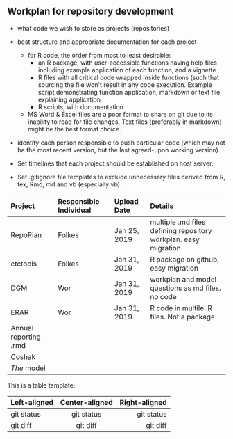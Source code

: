 ## Workplan for repository development

* what code we wish to store as projects (repositories)
* best structure and appropriate documentation for each project
	+ for R code, the order from most to least desirable:
	    + an R package, with user-accessible functions having help files including example application of each function, and a vignette
	    + R files with all critical code wrapped inside functions (such that sourcing the file won't result in any code execution. Example script demonstrating function application, markdown or text file explaining application
	    + R scripts, with documentation
	 + MS Word & Excel files are a poor format to share on git due to its inability to read for file changes. Text files (preferably in markdown) might be the best format choice.
	     
* identify each person responsible to push particular code (which may not be the most recent version, but the last agreed-upon working version).
* Set timelines that each project should be established on host server.
* Set .gitignore file templates to exclude unnecessary files derived from R, tex, Rmd, md and vb (especially vb).

<!--- this is a comment --->

| Project | Responsible Individual  | Upload Date | Details|
| :---    |     :---     |   :--- |    :--- |
| RepoPlan  | Folkes   | Jan 25, 2019   | multiple .md files defining repository workplan. easy migration |
| ctctools  | Folkes   | Jan 31, 2019   | R package on github, easy migration |
| DGM | Wor | Jan 31, 2019 | workplan and model questions as md files. no code |
| ERAR | Wor  | Jan 31, 2019   | R code in multile .R files. Not a package |
| Annual reporting .rmd  |    |    |
| Coshak  |    |    |
| _The_ model  |    |    |

This is a table template:

| Left-aligned | Center-aligned | Right-aligned |
| :---         |     :---:      |          ---: |
| git status   | git status     | git status    |
| git diff     | git diff       | git diff      |
